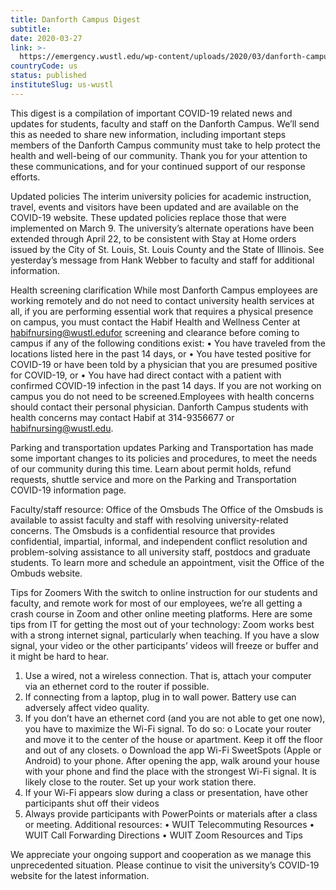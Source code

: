 ```yaml
---
title: Danforth Campus Digest
subtitle: 
date: 2020-03-27
link: >-
  https://emergency.wustl.edu/wp-content/uploads/2020/03/danforth-campus-digest-3-27-20.pdf
countryCode: us
status: published
instituteSlug: us-wustl
---
```

This digest is a compilation of important COVID-19 related news and updates for students, faculty and staff on the Danforth Campus. We’ll send this as needed to share new information, including important steps members of the Danforth Campus community must take to help protect the health and well-being of our community. Thank you for your attention to these communications, and for your continued support of our response efforts. 
 
Updated policies 
The interim university policies for academic instruction, travel, events and visitors have been updated and are available on the COVID-19 website. 
These updated policies replace those that were implemented on March 9. 
The university’s alternate operations have been extended through April 22, to be consistent with Stay at Home orders issued by the City of St. Louis, St. Louis County and the State of Illinois. See yesterday’s message from Hank Webber to faculty and staff for additional information. 
 
Health screening clarification 
While most Danforth Campus employees are working remotely and do not need to contact university health services at all, if you are performing essential work that requires a physical presence on campus, you must contact the Habif Health and Wellness Center at habifnursing@wustl.edufor screening and clearance before coming to campus if any of the following conditions exist: 
•	You have traveled from the locations listed here in the past 14 days, or 
•	You have tested positive for COVID-19 or have been told by a physician that you are presumed positive for COVID-19, or 
•	You have had direct contact with a patient with confirmed COVID-19 infection in the past 14 days. 
If you are not working on campus you do not need to be screened.Employees with health concerns should contact their personal physician. 
Danforth Campus students with health concerns may contact Habif at 314-9356677 or habifnursing@wustl.edu. 
 
Parking and transportation updates 
Parking and Transportation has made some important changes to its policies and procedures, to meet the needs of our community during this time. Learn about permit holds, refund requests, shuttle service and more on the Parking and Transportation COVID-19 information page. 
 
Faculty/staff resource: Office of the Omsbuds 
The Office of the Omsbuds is available to assist faculty and staff with resolving university-related concerns. The Omsbuds is a confidential resource that provides confidential, impartial, informal, and independent conflict resolution and problem-solving assistance to all university staff, postdocs and graduate students. To learn more and schedule an appointment, visit the Office of the Ombuds website. 
 
Tips for Zoomers 
With the switch to online instruction for our students and faculty, and remote work for most of our employees, we’re all getting a crash course in Zoom and other online meeting platforms. Here are some tips from IT for getting the most out of your technology: 
Zoom works best with a strong internet signal, particularly when teaching. If you have a slow signal, your video or the other participants’ videos will freeze or buffer and it might be hard to hear. 
1.	Use a wired, not a wireless connection. That is, attach your computer via an ethernet cord to the router if possible. 
2.	If connecting from a laptop, plug in to wall power. Battery use can adversely affect video quality. 
3.	If you don’t have an ethernet cord (and you are not able to get one now), you have to maximize the Wi-Fi signal. To do so: 
o	Locate your router and move it to the center of the house or apartment. 
Keep it off the floor and out of any closets. 
o	Download the app Wi-Fi SweetSpots (Apple or Android) to your phone. After opening the app, walk around your house with your phone and find the place with the strongest Wi-Fi signal. It is likely close to the router. Set up your work station there. 
4.	If your Wi-Fi appears slow during a class or presentation, have other participants shut off their videos 
5.	Always provide participants with PowerPoints or materials after a class or meeting. 
Additional resources: 
•	WUIT Telecommuting Resources 
•	WUIT Call Forwarding Directions 
•	WUIT Zoom Resources and Tips 
 
We appreciate your ongoing support and cooperation as we manage this unprecedented situation. Please continue to visit the university’s COVID-19 website for the latest information. 
